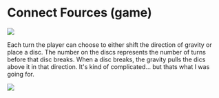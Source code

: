 # Connect Fources (game)

<img src="https://i.imgur.com/jO8LDPP.png" align="center">

Each turn the player can choose to either shift the direction of gravity or place a disc. The number on the discs represents the number of turns before that disc breaks. When a disc breaks, the gravity pulls the dics above it in that direction. It's kind of complicated... but thats what I was going for.

<img src="https://i.imgur.com/IVGBLnH.png" align="center">

